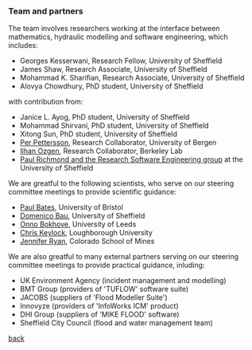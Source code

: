 
### Team and partners
The team involves researchers working at the interface between mathematics, hydraulic modelling and software engineering, which includes: 
- Georges Kesserwani, Research Fellow, University of Sheffield 
- James Shaw, Research Associate, University of Sheffield
- Mohammad K. Sharifian, Research Associate, University of Sheffield 
- Alovya Chowdhury, PhD student, University of Sheffield

with contribution from: 
- Janice L. Ayog, PhD student, University of Sheffield
- Mohammad Shirvani, PhD student, University of Sheffield
- Xitong Sun, PhD student, University of Sheffield
- [Per Pettersson](https://uni.no/en/staff/directory/per-pettersson/), Research Collaborator, University of Bergen
- [Ilhan Ozgen](https://eesa.lbl.gov/profiles/ilhan-ozgen/), Research Collaborator, Berkeley Lab
- [Paul Richmond and the Research Software Engineering group](https://rse.shef.ac.uk/) at the University of Sheffield


We are greatful to the following scientists, who serve on our steering committee meetings to provide scientific guidance:
- [Paul Bates](http://www.bristol.ac.uk/geography/people/paul-d-bates/index.html), University of Bristol
- [Domenico Bau](https://www.sheffield.ac.uk/civil/staff/academic/dbau), University of Sheffield 
- [Onno Bokhove](https://eps.leeds.ac.uk/maths/staff/4009/professor-onno-bokhove), University of Leeds
- [Chris Keylock](https://www.lboro.ac.uk/departments/abce/staff/chris-keylock/), Loughborough University
- [Jennifer Ryan](https://ams.mines.edu/project/ryan-jennifer/), Colorado School of Mines 


We are also greatful to many external partners serving on our steering committee meetings to provide practical guidance, inluding:
- UK Environment Agency  (incident management and modelling)
- BMT Group (providers of 'TUFLOW' software suite)
- JACOBS (suppliers of 'Flood Modeller Suite')
- Innovyze (providers of 'InfoWorks ICM' product)
- DHI Group (suppliers of 'MIKE FLOOD' software)
- Sheffield City Council (flood and water management team)



[back](./)
